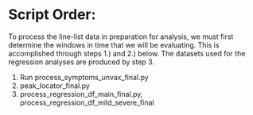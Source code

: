 # Script Order:

To process the line-list data in preparation for analysis, we must first determine the windows in time that we will be evaluating. This is accomplished through steps 1.) and 2.) below. The datasets used for the regression analyses are produced by step 3.  

<ol>
    <li>Run process_symptoms_unvax_final.py </li>
    <li>peak_locator_final.py</li>
    <li>process_regression_df_main_final.py, process_regression_df_mild_severe_final </li>
</ol>
